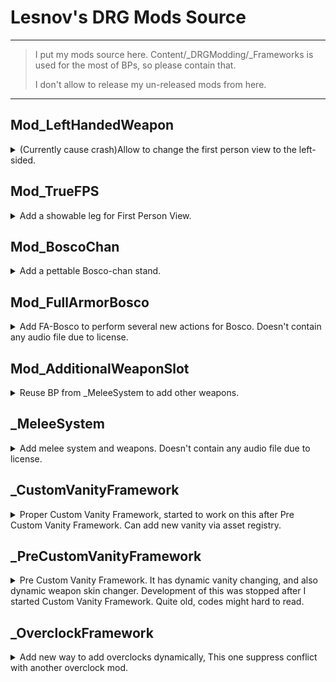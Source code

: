 # Lesnov's DRG Mods Source
---
> I put my mods source here. Content/_DRGModding/_Frameworks is used for the most of BPs, so please contain that.  
> 
> I don't allow to release my un-released mods from here. 
---

## Mod_LeftHandedWeapon
<details>
  <summary>(Currently cause crash)Allow to change the first person view to the left-sided. </summary>

```
..\Content\_DRGModding\Mod_LeftHandedWeapon

..\AssetRegistry.*
```
</details>

## Mod_TrueFPS
<details>
  <summary>Add a showable leg for First Person View. </summary>

```
..\Content\_DRGModding\Mod_TrueFPS

..\AssetRegistry.*
```
</details>

## Mod_BoscoChan
<details>
  <summary>Add a pettable Bosco-chan stand. </summary>

```
..\Content\_DRGModding\Mod_BoscoChan

..\AssetRegistry.*
```
</details>

## Mod_FullArmorBosco
<details>
  <summary>Add FA-Bosco to perform several new actions for Bosco. Doesn't contain any audio file due to license.  </summary>

```
..\Content/_DRGModding/Mod_FullArmorBosco
..\Content/_DRGModding/_Frameworks/Widget

..\AssetRegistry.*
```
</details>

## Mod_AdditionalWeaponSlot 
<details>
  <summary>Reuse BP from _MeleeSystem to add other weapons.</summary>

```
..\Content/_DRGModding/_MeleeSystem/_HandleWeaponEquip  
..\Content/_DRGModding/_Frameworks/Widget  
..\Content/_DRGModding/Mod_AdditionalWeaponSlot  

..\AssetRegistry.*  
```
</details>

## _MeleeSystem 
<details>
  <summary>Add melee system and weapons. Doesn't contain any audio file due to license.  </summary>

```
..\Content/_DRGModding/_MeleeSystem  
..\Content/_DRGModding/_Frameworks/Widget  

..\AssetRegistry.*  
```
</details>

## _CustomVanityFramework
<details>
  <summary>Proper Custom Vanity Framework, started to work on this after Pre Custom Vanity Framework. Can add new vanity via asset registry.</summary>

```
..\Content\_CustomVanityFramework

..\AssetRegistry.*
```
</details>

## _PreCustomVanityFramework
<details>
  <summary>Pre Custom Vanity Framework. It has dynamic vanity changing, and also dynamic weapon skin changer. Development of this was stopped after I started Custom Vanity Framework. Quite old, codes might hard to read.</summary>

```
..\Content/_PreCustomVanityFramework

..\AssetRegistry.*
```
</details>

## _OverclockFramework
<details>
  <summary>Add new way to add overclocks dynamically, This one suppress conflict with another overclock mod.</summary>

```
..\Content/_OverclockFramework

..\AssetRegistry.*
```
</details>


